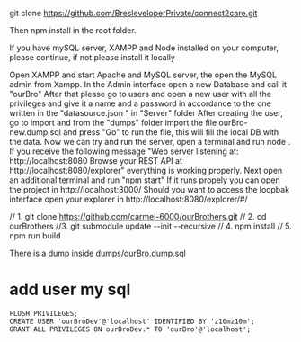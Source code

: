 git clone  https://github.com/BresleveloperPrivate/connect2care.git

Then npm install in the root folder.

If you have mySQL server, XAMPP and Node installed on your computer, please continue, if not please install it locally

Open XAMPP and start Apache and MySQL server, the open the MySQL admin from Xampp.
In  the Admin interface open a new Database and call it "ourBro"
After that please go to users and open a new user with all the privileges and give it a name and a password in accordance to the one written in the "datasource.json " in "Server" folder
After creating the user, go to import and from the "dumps" folder import the file ourBro-new.dump.sql and press "Go" to run the file, this will fill the local DB with the data.
Now we can try and run the server, open a terminal and run node . 
If you receive the following message "Web server listening at: http://localhost:8080
Browse your REST API at http://localhost:8080/explorer" everything is working properly.
Next open an additional terminal  and run "npm start" 
If it runs propely you can open the project in http://localhost:3000/
Should you want to access the loopbak interface open your explorer in http://localhost:8080/explorer/#/
 





// 1. git clone https://github.com/carmel-6000/ourBrothers.git
// 2. cd ourBrothers
//3. git submodule update --init --recursive
// 4. npm install
// 5. npm run build

There is a dump inside dumps/ourBro.dump.sql




# add user my sql

```
FLUSH PRIVILEGES;
CREATE USER 'ourBroDev'@'localhost' IDENTIFIED BY 'z10mz10m';
GRANT ALL PRIVILEGES ON ourBroDev.* TO 'ourBro'@'localhost';
```

